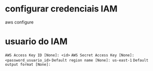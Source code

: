 # configurar credenciais IAM
aws configure

# usuario do IAM
```AWS Access Key ID [None]: <id>```
```AWS Secret Access Key [None]: <password_usuario_id>```
```Default region name [None]: us-east-1```
```Default output format [None]:```
